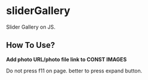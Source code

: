 # sliderGallery
Slider Gallery on JS.
## How To Use?
**Add photo URL/photo file link to CONST IMAGES**


Do not press f11 on page. better to press expand button.
